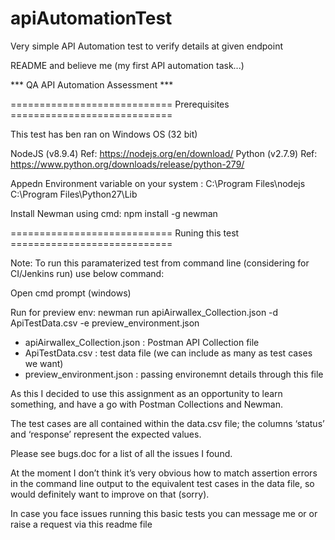 # apiAutomationTest
Very simple API Automation test to verify details at given endpoint

README and believe me (my first API automation task...)

*** QA API Automation Assessment ***

============================ Prerequisites ============================

This test has ben ran on Windows OS (32 bit)

NodeJS (v8.9.4) Ref: https://nodejs.org/en/download/
Python (v2.7.9) Ref: https://www.python.org/downloads/release/python-279/

Appedn Environment variable on your system :
C:\Program Files\nodejs\
C:\Program Files\Python27\Lib

Install Newman using cmd: npm install -g newman

============================ Runing this test ============================

Note: To run this paramaterized test from command line (considering for CI/Jenkins run) use below command:

Open cmd prompt (windows)


Run for preview env: newman run apiAirwallex_Collection.json -d ApiTestData.csv -e preview_environment.json

- apiAirwallex_Collection.json : Postman API Collection file
- ApiTestData.csv : test data file (we can include as many as test cases we want)
- preview_environment.json : passing environemnt details through this file


As this 
I decided to use this assignment as an opportunity to learn something, and have a go with Postman Collections and Newman.

The test cases are all contained within the data.csv file; the columns ‘status’ and ‘response’ represent the expected values.

Please see bugs.doc for a list of all the issues I found.

At the moment I don’t think it’s very obvious how to match assertion errors in the command line output to the equivalent test cases in the data file, so would definitely want to improve on that (sorry).

In case you face issues running this basic tests you can message me or or raise a request via this readme file